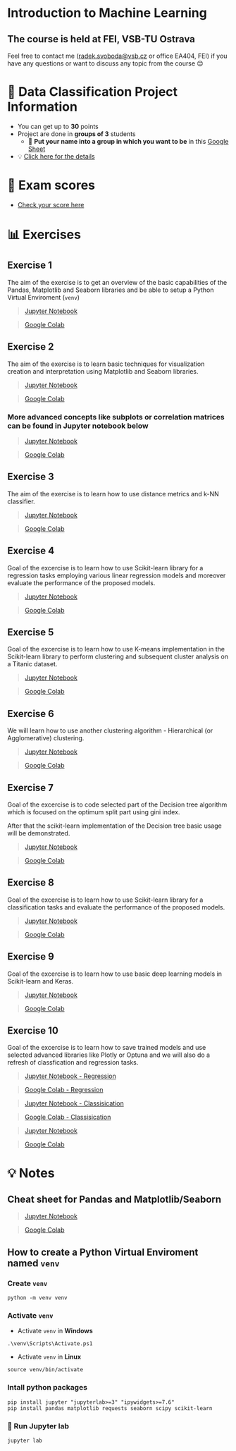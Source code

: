 # Introduction to Machine Learning
## The course is held at FEI, VSB-TU Ostrava

Feel free to contact me (<radek.svoboda@vsb.cz> or office EA404, FEI) if you have any questions or want to discuss any topic from the course 😊

# 📌 Data Classification Project Information
* You can get up to **30** points
* Project are done in **groups of 3** students
  * 🎯 **Put your name into a group in which you want to be** in this [Google Sheet](https://docs.google.com/spreadsheets/d/1MBWVYLONwAmUPO5GywCn9Fh7V_TZXgUlVL4jz-7E_Sk/edit?usp=sharing)
* 💡 [Click here for the details](https://github.com/rasvob/EFREI-Introduction-to-Machine-Learning/blob/main/cls_project.md)

# 📌 Exam scores
* [Check your score here](https://docs.google.com/spreadsheets/d/14CPzyo5fXx_LViv-ylz3LtUPMG2OFdYAKWxjcfeNPGI/edit?usp=sharing)

# 📊 Exercises
## Exercise 1
The aim of the exercise is to get an overview of the basic capabilities of the Pandas, Matplotlib and Seaborn libraries and be able to setup a Python Virtual Enviroment (`venv`)

> [Jupyter Notebook](https://github.com/rasvob/EFREI-Introduction-to-Machine-Learning/blob/main/iml_01.ipynb)

> [Google Colab](https://colab.research.google.com/github/rasvob/EFREI-Introduction-to-Machine-Learning/blob/main/iml_01.ipynb)

## Exercise 2
The aim of the exercise is to learn basic techniques for visualization creation and interpretation using Matplotlib and Seaborn libraries.

> [Jupyter Notebook](https://github.com/rasvob/EFREI-Introduction-to-Machine-Learning/blob/main/iml_02.ipynb)

> [Google Colab](https://colab.research.google.com/github/rasvob/EFREI-Introduction-to-Machine-Learning/blob/main/iml_02.ipynb)

### More advanced concepts like subplots or correlation matrices can be found in Jupyter notebook below

> [Jupyter Notebook](https://github.com/rasvob/EFREI-Introduction-to-Machine-Learning/blob/main/iml_02_advanced.ipynb)

> [Google Colab](https://colab.research.google.com/github/rasvob/EFREI-Introduction-to-Machine-Learning/blob/main/iml_02_advanced.ipynb)

## Exercise 3
The aim of the exercise is to learn how to use distance metrics and k-NN classifier.

> [Jupyter Notebook](https://github.com/rasvob/EFREI-Introduction-to-Machine-Learning/blob/main/iml_03.ipynb)

> [Google Colab](https://colab.research.google.com/github/rasvob/EFREI-Introduction-to-Machine-Learning/blob/main/iml_03.ipynb)

## Exercise 4
Goal of the excercise is to learn how to use Scikit-learn library for a regression tasks employing various linear regression models and moreover evaluate the performance of the proposed models.

> [Jupyter Notebook](https://github.com/rasvob/EFREI-Introduction-to-Machine-Learning/blob/main/iml_04.ipynb)

> [Google Colab](https://colab.research.google.com/github/rasvob/EFREI-Introduction-to-Machine-Learning/blob/main/iml_04.ipynb)

## Exercise 5
Goal of the excercise is to learn how to use K-means implementation in the Scikit-learn library to perform clustering and subsequent cluster analysis on a Titanic dataset.

> [Jupyter Notebook](https://github.com/rasvob/EFREI-Introduction-to-Machine-Learning/blob/main/iml_05.ipynb)

> [Google Colab](https://colab.research.google.com/github/rasvob/EFREI-Introduction-to-Machine-Learning/blob/main/iml_05.ipynb)

## Exercise 6
We will learn how to use another clustering algorithm - Hierarchical (or Agglomerative) clustering. 

> [Jupyter Notebook](https://github.com/rasvob/EFREI-Introduction-to-Machine-Learning/blob/main/iml_06.ipynb)

> [Google Colab](https://colab.research.google.com/github/rasvob/EFREI-Introduction-to-Machine-Learning/blob/main/iml_06.ipynb)

## Exercise 7
Goal of the excercise is to code selected part of the Decision tree algorithm which is focused on the optimum split part using gini index. 

After that the scikit-learn implementation of the Decision tree basic usage will be demonstrated.

> [Jupyter Notebook](https://github.com/rasvob/EFREI-Introduction-to-Machine-Learning/blob/main/iml_07.ipynb)

> [Google Colab](https://colab.research.google.com/github/rasvob/EFREI-Introduction-to-Machine-Learning/blob/main/iml_07.ipynb)

## Exercise 8
Goal of the excercise is to learn how to use Scikit-learn library for a classification tasks and evaluate the performance of the proposed models.

> [Jupyter Notebook](https://github.com/rasvob/EFREI-Introduction-to-Machine-Learning/blob/main/iml_08.ipynb)

> [Google Colab](https://colab.research.google.com/github/rasvob/EFREI-Introduction-to-Machine-Learning/blob/main/iml_08.ipynb)

## Exercise 9
Goal of the excercise is to learn how to use basic deep learning models in Scikit-learn and Keras.

> [Jupyter Notebook](https://github.com/rasvob/EFREI-Introduction-to-Machine-Learning/blob/main/iml_09.ipynb)

> [Google Colab](https://colab.research.google.com/github/rasvob/EFREI-Introduction-to-Machine-Learning/blob/main/iml_09.ipynb)

## Exercise 10
Goal of the excercise is to learn how to save trained models and use selected advanced libraries like Plotly or Optuna and we will also do a refresh of classfication and regression tasks.

> [Jupyter Notebook - Regression](https://github.com/rasvob/EFREI-Introduction-to-Machine-Learning/blob/main/iml_10_regression.ipynb)

> [Google Colab - Regression](https://colab.research.google.com/github/rasvob/EFREI-Introduction-to-Machine-Learning/blob/main/iml_10_regression.ipynb)

> [Jupyter Notebook - Classisication](https://github.com/rasvob/EFREI-Introduction-to-Machine-Learning/blob/main/iml_10_classisication.ipynb)

> [Google Colab - Classisication](https://colab.research.google.com/github/rasvob/EFREI-Introduction-to-Machine-Learning/blob/main/iml_10_classisication.ipynb)

> [Jupyter Notebook](https://github.com/rasvob/EFREI-Introduction-to-Machine-Learning/blob/main/iml_10.ipynb)

> [Google Colab](https://colab.research.google.com/github/rasvob/EFREI-Introduction-to-Machine-Learning/blob/main/iml_10.ipynb)

# 💡 Notes
## Cheat sheet for Pandas and Matplotlib/Seaborn

> [Jupyter Notebook](https://github.com/rasvob/EFREI-Introduction-to-Machine-Learning/blob/main/iml_cheat_sheet.ipynb)

> [Google Colab](https://colab.research.google.com/github/rasvob/EFREI-Introduction-to-Machine-Learning/blob/main/iml_cheat_sheet.ipynb)



## How to create a Python Virtual Enviroment named `venv`
### Create `venv`
```
python -m venv venv
```

### Activate `venv`

* Activate `venv` in **Windows**
```
.\venv\Scripts\Activate.ps1
```

* Activate `venv` in **Linux**
```
source venv/bin/activate
```


### Intall python packages

```
pip install jupyter "jupyterlab>=3" "ipywidgets>=7.6"
pip install pandas matplotlib requests seaborn scipy scikit-learn
```

### 🚀 Run Jupyter lab

```
jupyter lab
```